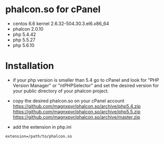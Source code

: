 # phalcon.so for cPanel
- centos 6.6 kernel 2.6.32-504.30.3.el6.x86_64
- phalcon 2.0.10
- php 5.4.42
- php 5.5.27
- php 5.6.10

# Installation
- if your php version is smaller than 5.4 go to cPanel and look for "PHP Version Manager" or "ntPHPSelector" and set the desired version for your public directory of your phalcon project.
- copy the desired phalcon.so on your cPanel account
https://github.com/magnxpyr/phalcon.so/archive/php5.4.zip
https://github.com/magnxpyr/phalcon.so/archive/php5.5.zip
https://github.com/magnxpyr/phalcon.so/archive/master.zip

- add the extension in php.ini
```
extension=/path/to/phalcon.so
```